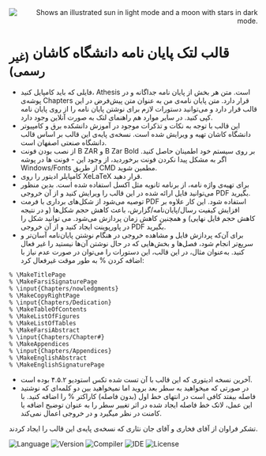 <div align="right">
  <picture>
    <source media="(prefers-color-scheme: dark)" srcset="https://kashanu.ac.ir/assets/2425b86d/images/logo.png">
    <source media="(prefers-color-scheme: light)" srcset="https://upload.wikimedia.org/wikipedia/commons/9/9a/University_of_Kashan_Logo.png">
    <img alt="Shows an illustrated sun in light mode and a moon with stars in dark mode." src="">
  </picture>

</div>

# قالب لتک پایان نامه دانشگاه کاشان <sub> (غیر رسمی)
</sub>

- فایلی که باید کامپایل کنید، Athesis است. متن هر بخش از پایان نامه جداگانه و در پوشه‌ی Chapters قرار دارد. متن پایان نامه‌ی من به عنوان متن پیش‌فرض در این قالب قرار دارد و می‌توانید دستورات لازم برای نوشتن پایان نامه را از روی پایان نامه کپی کنید. در سایر موارد هم راهنمای لتک به صورت آنلاین وجود دارد.
- این قالب با توجه به نکات و تذکرات موجود در آموزش دانشکده برق و کامپیوتر دانشگاه کاشان تهیه و ویرایش شده است. نسخه‌ی پایه‌ی این قالب بر اساس قالب دانشگاه صنعتی اصفهان است.
- از نصب بودن فونت B ZAR و B Zar Bold بر روی سیستم خود اطمینان حاصل کنید. اگر به مشکل پیدا نکردن فونت برخوردید، از وجود این - فونت ها در پوشه Windows/Fonts از طریق CMD مطمین شوید.
- کامپایلر ادیتور را روی XeLaTeX قرار دهید.
- برای تهیه‌ی واژه نامه، از برنامه ثانویه مثل اکسل استفاده شده است. بدین منظور می‌توانید فایل ارائه شده در این قالب را ویرایش کنید و از آن خروجی PDF بگیرید.
- توصیه می‌شود از شکل‌های برداری با فرمت PDF استفاده شود. این کار علاوه بر افزایش کیفیت رسال/پایان‌نامه/گزارش، باعث کاهش حجم شکل‌ها (و در نتیجه  کاهش حجم فایل نهایی) و همچنین کاهش زمان پردازش می‌شود. می توانید شکل را در پاورپوینت ایجاد کنید و از آن خروجی PDF بگیرید.
- برای آن‌که پردازش فایل و مشاهده خروجی در هنگام نوشتن پایان‌نامه آسان‌تر و سریع‌تر انجام شود، فصل‌ها و بخش‌هایی که در حال نوشتن آن‌ها نیستید را غیر فعال کنید. به‌عنوان مثال، در این قالب، این دستورات را می‌توان در صورت عدم نیاز با اضافه کردن % به طور موقت غیرفعال کرد:
```
% \MakeTitlePage
% \MakeFarsiSignaturePage
% \input{Chapters/nowledgments}
% \MakeCopyRightPage
% \input{Chapters/Dedication}
% \MakeTableOfContents
% \MakeListOfFigures
% \MakeListOfTables
% \MakeFarsiAbstract
% \input{Chapters/Chapter#}
% \MakeAppendices
% \input{Chapters/Appendices}
% \MakeEnglishAbstract
% \MakeEnglishSignaturePage
```
- آخرین نسخه ادیتوری که این قالب با آن تست شده تکس استودیو ۴.۵.۲ بوده است.
- در صورتی که میخواهید به سطر بعد بروید اما نمیخواهید بین دو کلمه‌ای که نوشتید فاصله بیفتد کافی است در انتهای خط اول  (بدون فاصله) کاراکتر % را اضافه کنید. با این عمل، لاتک خط فاصله ایجاد شده در اثر تغییر سطر را به عنوان توضیح اضافه یا کامنت در نظر میگیرد و در خروجی اعمال نمی‌کند.

 تشکر فراوان از آقای فخاری و آقای جان نثاری که نسخه‌ی پایه‌ی این قالب را ایجاد کردند.
 
![Language](https://img.shields.io/badge/Language-LaTeX-blue)
![Version](https://img.shields.io/badge/Version-2.2-fuchsia)
![Compiler](https://img.shields.io/badge/Compiler-XeLaTeX-red)
![IDE](https://img.shields.io/badge/IDE-TexStudio-yellow)
![License](https://img.shields.io/badge/License-Apache_2.0-blue.svg)

 
